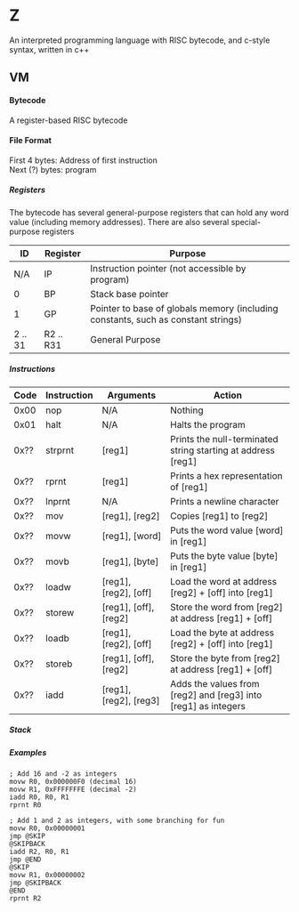 # Z
An interpreted programming language with RISC bytecode, and c-style syntax, written in c++

## VM
#### Bytecode
A register-based RISC bytecode

#### File Format
First 4 bytes: Address of first instruction \
Next (?) bytes: program

##### Registers
The bytecode has several general-purpose registers that can hold any word value (including memory addresses).
There are also several special-purpose registers

ID      | Register      | Purpose
---     | ---           | ---
N/A     | IP            | Instruction pointer (not accessible by program)
0       | BP            | Stack base pointer
1       | GP            | Pointer to base of globals memory (including constants, such as constant strings)
2 .. 31 | R2 .. R31     | General Purpose


##### Instructions

Code    | Instruction   | Arguments                 | Action
---     | ---           | ---                       | ---
0x00    | nop           | N/A                       | Nothing
0x01    | halt          | N/A                       | Halts the program
0x??    | strprnt       | [reg1]                    | Prints the null-terminated string starting at address [reg1]
0x??    | rprnt         | [reg1]                    | Prints a hex representation of [reg1]
0x??    | lnprnt        | N/A                       | Prints a newline character
0x??    | mov           | [reg1], [reg2]            | Copies [reg1] to [reg2]
0x??    | movw          | [reg1], [word]            | Puts the word value [word] in [reg1]
0x??    | movb          | [reg1], [byte]            | Puts the byte value [byte] in [reg1]
0x??    | loadw         | [reg1], [reg2], [off]     | Load the word at address [reg2] + [off] into [reg1] 
0x??    | storew        | [reg1], [off], [reg2]     | Store the word from [reg2] at address [reg1] + [off]
0x??    | loadb         | [reg1], [reg2], [off]     | Load the byte at address [reg2] + [off] into [reg1] 
0x??    | storeb        | [reg1], [off], [reg2]     | Store the byte from [reg2] at address [reg1] + [off]
0x??    | iadd          | [reg1], [reg2], [reg3]    | Adds the values from [reg2] and [reg3] into [reg1] as integers


##### Stack

##### Examples
```
; Add 16 and -2 as integers
movw R0, 0x000000F0 (decimal 16)
movw R1, 0xFFFFFFFE (decimal -2)
iadd R0, R0, R1
rprnt R0
```
```
; Add 1 and 2 as integers, with some branching for fun
movw R0, 0x00000001
jmp @SKIP
@SKIPBACK
iadd R2, R0, R1
jmp @END
@SKIP
movw R1, 0x00000002
jmp @SKIPBACK
@END
rprnt R2
```